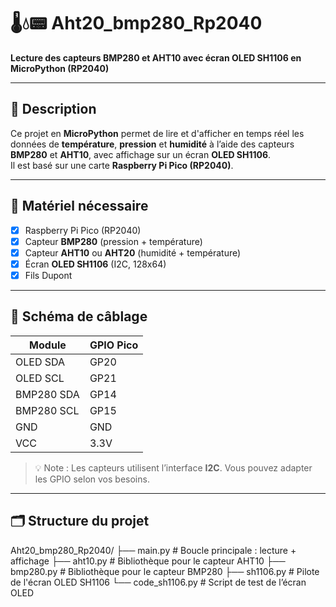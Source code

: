 # 🌡️💧📟 Aht20_bmp280_Rp2040  
**Lecture des capteurs BMP280 et AHT10 avec écran OLED SH1106 en MicroPython (RP2040)**

---

## 📖 Description  
Ce projet en **MicroPython** permet de lire et d'afficher en temps réel les données de **température**, **pression** et **humidité** à l’aide des capteurs **BMP280** et **AHT10**, avec affichage sur un écran **OLED SH1106**.  
Il est basé sur une carte **Raspberry Pi Pico (RP2040)**.

---

## 🧰 Matériel nécessaire  

- [x] Raspberry Pi Pico (RP2040)  
- [x] Capteur **BMP280** (pression + température)  
- [x] Capteur **AHT10** ou **AHT20** (humidité + température)  
- [x] Écran **OLED SH1106** (I2C, 128x64)  
- [x] Fils Dupont  

---

## 🔌 Schéma de câblage

| Module      | GPIO Pico |
|-------------|------------|
| OLED SDA    | GP20       |
| OLED SCL    | GP21       |
| BMP280 SDA  | GP14       |
| BMP280 SCL  | GP15       |
| GND         | GND        |
| VCC         | 3.3V       |

> 💡 Note : Les capteurs utilisent l’interface **I2C**. Vous pouvez adapter les GPIO selon vos besoins.

---

## 🗂️ Structure du projet

Aht20_bmp280_Rp2040/
├── main.py # Boucle principale : lecture + affichage
├── aht10.py # Bibliothèque pour le capteur AHT10
├── bmp280.py # Bibliothèque pour le capteur BMP280
├── sh1106.py # Pilote de l'écran OLED SH1106
└── code_sh1106.py # Script de test de l’écran OLED
